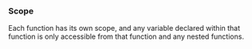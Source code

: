 ### Scope

Each function has its own scope, and any variable declared within that function is only accessible from that function and any nested functions.
